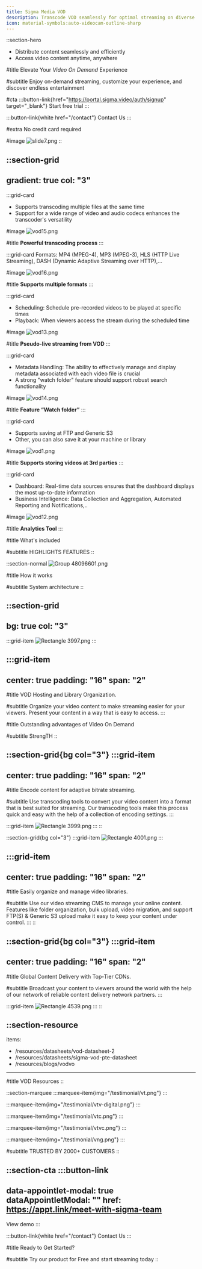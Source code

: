 ```yaml
---
title: Sigma Media VOD
description: Transcode VOD seamlessly for optimal streaming on diverse platforms.
icon: material-symbols:auto-videocam-outline-sharp
---
```


::section-hero
- Distribute content seamlessly and efficiently
- Access video content anytime, anywhere

#title
Elevate Your *Video On Demand* Experience

#subtitle
Enjoy on-demand streaming, customize your experience, and discover endless entertainment

#cta
  :::button-link{href="https://portal.sigma.video/auth/signup" target="_blank"}
  Start free trial
  :::

  :::button-link{white href="/contact"}
  Contact Us
  :::

#extra
No credit card required

#image
![slide7.png](/VOD/slide7.png)
::

::section-grid
---
gradient: true
col: "3"
---
  :::grid-card
  - Supports transcoding multiple files at the same time
  - Support for a wide range of video and audio codecs enhances the transcoder's versatility
  
  #image
  ![vod15.png](/VOD/vod15.png)
  
  #title
  **Powerful transcoding process**
  :::

  :::grid-card
  Formats: MP4 (MPEG-4), MP3 (MPEG-3), HLS (HTTP Live Streaming), DASH (Dynamic Adaptive Streaming over HTTP),...
  
  #image
  ![vod16.png](/VOD/vod16.png)
  
  #title
  **Supports multiple formats**
  :::

  :::grid-card
  - Scheduling: Schedule pre-recorded videos to be played at specific times
  - Playback: When viewers access the stream during the scheduled time
  
  #image
  ![vod13.png](/VOD/vod13.png)
  
  #title
  **Pseudo-live streaming from VOD**
  :::

  :::grid-card
  - Metadata Handling: The ability to effectively manage and display metadata associated with each video file is crucial
  - A strong "watch folder" feature should support robust search functionality
  
  #image
  ![vod14.png](/VOD/vod14.png)
  
  #title
  **Feature “Watch folder”**
  :::

  :::grid-card
  - Supports saving at FTP and Generic S3
  - Other, you can also save it at your machine or library
  
  #image
  ![vod1.png](/VOD/vod1.png)
  
  #title
  **Supports storing videos at 3rd parties**
  :::

  :::grid-card
  - Dashboard: Real-time data sources ensures that the dashboard displays the most up-to-date information
  - Business Intelligence: Data Collection and Aggregation, Automated Reporting and Notifications,..
  
  #image
  ![vod12.png](/VOD/vod12.png)
  
  #title
  **Analytics Tool**
  :::

#title
What's included

#subtitle
HIGHLIGHTS FEATURES
::

::section-normal
![Group 48096601.png](/VOD/Group%2048096601.png)

#title
How it works

#subtitle
System architecture
::

::section-grid
---
bg: true
col: "3"
---
  :::grid-item
  ![Rectangle 3997.png](/VOD/Rectangle%203997.png)
  :::

  :::grid-item
  ---
  center: true
  padding: "16"
  span: "2"
  ---
  #title
  VOD Hosting and Library Organization.
  
  #subtitle
  Organize your video content to make streaming easier for your viewers. Present your content in a way that is easy to access.
  :::

#title
Outstanding advantages of Video On Demand

#subtitle
StrengTH
::

::section-grid{bg col="3"}
  :::grid-item
  ---
  center: true
  padding: "16"
  span: "2"
  ---
  #title
  Encode content for adaptive bitrate streaming.
  
  #subtitle
  Use transcoding tools to convert your video content into a format that is best suited for streaming. Our transcoding tools make this process quick and easy with the help of a collection of encoding settings.
  :::

  :::grid-item
  ![Rectangle 3999.png](/VOD/Rectangle%203999.png)
  :::
::

::section-grid{bg col="3"}
  :::grid-item
  ![Rectangle 4001.png](/VOD/Rectangle%204001.png)
  :::

  :::grid-item
  ---
  center: true
  padding: "16"
  span: "2"
  ---
  #title
  Easily organize and manage video libraries.
  
  #subtitle
  Use our video streaming CMS to manage your online content. Features like folder organization, bulk upload, video migration, and support FTP(S) & Generic S3 upload make it easy to keep your content under control.
  :::
::

::section-grid{bg col="3"}
  :::grid-item
  ---
  center: true
  padding: "16"
  span: "2"
  ---
  #title
  Global Content Delivery with Top-Tier CDNs.
  
  #subtitle
  Broadcast your content to viewers around the world with the help of our network of reliable content delivery network partners.
  :::

  :::grid-item
  ![Rectangle 4539.png](/VOD/Rectangle%204539.png)
  :::
::

::section-resource
---
items:
  - /resources/datasheets/vod-datasheet-2
  - /resources/datasheets/sigma-vod-pte-datasheet
  - /resources/blogs/vodvo
---
#title
VOD Resources
::

::section-marquee
  :::marquee-item{img="/testimonial/vt.png"}
  :::

  :::marquee-item{img="/testimonial/vtv-digital.png"}
  :::

  :::marquee-item{img="/testimonial/vtc.png"}
  :::

  :::marquee-item{img="/testimonial/vtvc.png"}
  :::

  :::marquee-item{img="/testimonial/vng.png"}
  :::

#subtitle
TRUSTED BY 2000+ CUSTOMERS
::

::section-cta
  :::button-link
  ---
  data-appointlet-modal: true
  dataAppointletModal: ""
  href: https://appt.link/meet-with-sigma-team
  ---
  View demo
  :::

  :::button-link{white href="/contact"}
  Contact Us
  :::

#title
Ready to Get Started?

#subtitle
Try our product for Free and start streaming today
::
